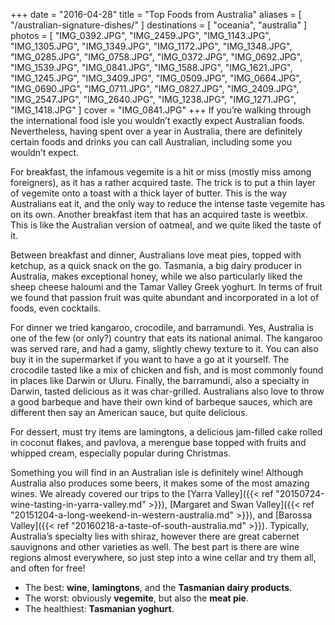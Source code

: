 +++
date    = "2016-04-28"
title   = "Top Foods from Australia"
aliases = [ "/australian-signature-dishes/" ]
destinations = [ "oceania", "australia" ]
photos  = [
  "IMG_0392.JPG", "IMG_2459.JPG", "IMG_1143.JPG", "IMG_1305.JPG", "IMG_1349.JPG",
  "IMG_1172.JPG", "IMG_1348.JPG", "IMG_0285.JPG", "IMG_0758.JPG", "IMG_0372.JPG",
  "IMG_0692.JPG", "IMG_1539.JPG", "IMG_0841.JPG", "IMG_1588.JPG", "IMG_1621.JPG",
  "IMG_1245.JPG", "IMG_3409.JPG", "IMG_0509.JPG", "IMG_0664.JPG", "IMG_0690.JPG",
  "IMG_0711.JPG", "IMG_0827.JPG", "IMG_2409.JPG", "IMG_2547.JPG", "IMG_2640.JPG",
  "IMG_1238.JPG", "IMG_1271.JPG", "IMG_1418.JPG"
]
cover = "IMG_0841.JPG"
+++
If you’re walking through the international food isle you wouldn’t exactly expect Australian foods. Nevertheless, having spent over a year in Australia, there are definitely certain foods and drinks you can call Australian, including some you wouldn’t expect.

<!--more-->
For breakfast, the infamous vegemite is a hit or miss (mostly miss among foreigners), as it has a rather acquired taste. The trick is to put a thin layer of vegemite onto a toast with a thick layer of butter. This is the way Australians eat it, and the only way to reduce the intense taste vegemite has on its own. Another breakfast item that has an acquired taste is weetbix. This is like the Australian version of oatmeal, and we quite liked the taste of it.

Between breakfast and dinner, Australians love meat pies, topped with ketchup, as a quick snack on the go. Tasmania, a big dairy producer in Australia, makes exceptional honey, while we also particularly liked the sheep cheese haloumi and the Tamar Valley Greek yoghurt. In terms of fruit we found that passion fruit was quite abundant and incorporated in a lot of foods, even cocktails.

For dinner we tried kangaroo, crocodile, and barramundi. Yes, Australia is one of the few (or only?) country that eats its national animal. The kangaroo was served rare, and had a gamy, slightly chewy texture to it. You can also buy it in the supermarket if you want to have a go at it yourself. The crocodile tasted like a mix of chicken and fish, and is most commonly found in places like Darwin or Uluru. Finally, the barramundi, also a specialty in Darwin, tasted delicious as it was char-grilled. Australians also love to throw a good barbeque and have their own kind of barbeque sauces, which are different then say an American sauce, but quite delicious.

For dessert, must try items are lamingtons, a delicious jam-filled cake rolled in coconut flakes, and pavlova, a merengue base topped with fruits and whipped cream, especially popular during Christmas.

Something you will find in an Australian isle is definitely wine! Although Australia also produces some beers, it makes some of the most amazing wines. We already covered our trips to the [Yarra Valley]({{< ref "20150724-wine-tasting-in-yarra-valley.md" >}}), [Margaret and Swan Valley]({{< ref "20151204-a-long-weekend-in-western-australia.md" >}}), and [Barossa Valley]({{< ref "20160218-a-taste-of-south-australia.md" >}}). Typically, Australia’s specialty lies with shiraz, however there are great cabernet sauvignons and other varieties as well. The best part is there are wine regions almost everywhere, so just step into a wine cellar and try them all, and often for free!

* The best: **wine**, **lamingtons**, and the **Tasmanian dairy products**.
* The worst: obviously **vegemite**, but also the **meat pie**.
* The healthiest: **Tasmanian yoghurt**.